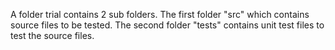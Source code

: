 A folder trial contains 2 sub folders. The first folder "src" which contains source files to be tested. The second folder 
"tests" contains unit test files to test the source files.
